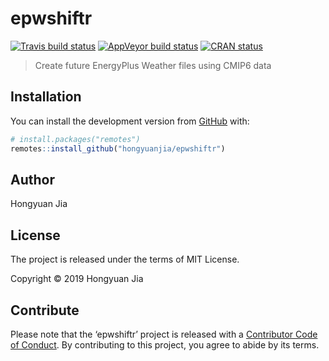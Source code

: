 
<!-- README.md is generated from README.Rmd. Please edit that file -->

# epwshiftr

<!-- badges: start -->

[![Travis build
status](https://travis-ci.org/hongyuanjia/epwshiftr.svg?branch=master)](https://travis-ci.org/hongyuanjia/epwshiftr)
[![AppVeyor build
status](https://ci.appveyor.com/api/projects/status/github/hongyuanjia/epwshiftr?branch=master&svg=true)](https://ci.appveyor.com/project/hongyuanjia/epwshiftr)
[![CRAN
status](https://www.r-pkg.org/badges/version/epwshiftr)](https://CRAN.R-project.org/package=epwshiftr)
<!-- badges: end -->

> Create future EnergyPlus Weather files using CMIP6 data

## Installation

<!-- You can install the released version of epwshiftr from [CRAN](https://CRAN.R-project.org) with: -->

<!-- ``` r -->

<!-- install.packages("epwshiftr") -->

<!-- ``` -->

You can install the development version from
[GitHub](https://github.com/) with:

``` r
# install.packages("remotes")
remotes::install_github("hongyuanjia/epwshiftr")
```

## Author

Hongyuan Jia

## License

The project is released under the terms of MIT License.

Copyright © 2019 Hongyuan Jia

## Contribute

Please note that the ‘epwshiftr’ project is released with a [Contributor
Code of Conduct](.github/CODE_OF_CONDUCT.md). By contributing to this
project, you agree to abide by its terms.
